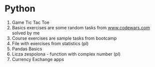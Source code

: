 # Python

1. Game Tic Tac Toe
2. Basics exercises are some random tasks from www.codewars.com solved by me
3. Course exercises are sample tasks from bootcamp
4. File with exercises from statistics (pl)
5. Pandas Basics
6. Licza zespolona - function with complex number (pl)
7. Currency Exchange apps
